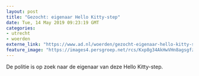 ```yaml
---
layout: post
title: "Gezocht: eigenaar Hello Kitty-step"
date: Tue, 14 May 2019 09:23:19 GMT
categories: 
- utrecht 
- woerden 
externe_link: "https://www.ad.nl/woerden/gezocht-eigenaar-hello-kitty-step~afc97bb3/"
feature_image: "https://images4.persgroep.net/rcs/Kxp8g34AkHwVHn8agsgfzPxwG28/diocontent/148338650/_fitwidth/400/?appId=21791a8992982cd8da851550a453bd7f&quality=0.7"
---
```


De politie is op zoek naar de eigenaar van deze Hello Kitty-step.

